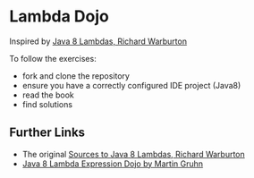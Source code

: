 # Lambda Dojo

Inspired by [Java 8 Lambdas, Richard Warburton](http://www.amazon.de/Java-8-Lambdas-Richard-Warburton/dp/1449370772)

To follow the exercises:

 - fork and clone the repository
 - ensure you have a correctly configured IDE project (Java8)
 - read the book
 - find solutions
 
## Further Links
 
 - The original [Sources to Java 8 Lambdas, Richard Warburton](https://github.com/RichardWarburton/java-8-lambdas-exercises.git)
 - [Java 8 Lambda Expression Dojo by Martin Gruhn](https://github.com/martingruhn/lambda-tutorial.git)